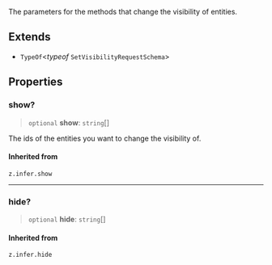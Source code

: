 The parameters for the methods that change the visibility of entities.

## Extends

- `TypeOf`\<*typeof* `SetVisibilityRequestSchema`\>

## Properties

### show?

> `optional` **show**: `string`[]

The ids of the entities you want to change the visibility of.

#### Inherited from

`z.infer.show`

***

### hide?

> `optional` **hide**: `string`[]

#### Inherited from

`z.infer.hide`
